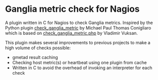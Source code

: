 Ganglia metric check for Nagios
===============================

A plugin written in C for Nagios to check Ganglia metrics. Inspired by the Python plugin [check\_ganglia\_metric](https://github.com/mconigliaro/check_ganglia_metric) by Michael Paul Thomas Conigliaro which is based on [check\_ganglia\_metric.php](https://github.com/ganglia/ganglia-web) by Vladimir Vuksan.

This plugin makes several improvements to previous projects to make a high volume of checks possible:

* gmetad result caching
* Checking host metric(s) or heartbeat using one plugin from cache
* Written in C to avoid the overhead of invoking an interpreter for each check

